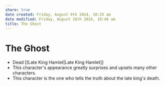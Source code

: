 ```yaml
---
share: true
date created: Friday, August 9th 2024, 10:25 am
date modified: Friday, August 16th 2024, 10:48 am
title: The Ghost
---
```


# The Ghost

- Dead [[Late King Hamlet|Late King Hamlet]]
- This character's appearance greatly surprises and upsets many other characters.
- This character is the one who tells the truth about the late king's death.